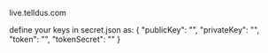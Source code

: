 live.telldus.com

define your keys in secret.json as:
{
  "publicKey": "",
  "privateKey": "",
  "token": "",
  "tokenSecret": ""
}
